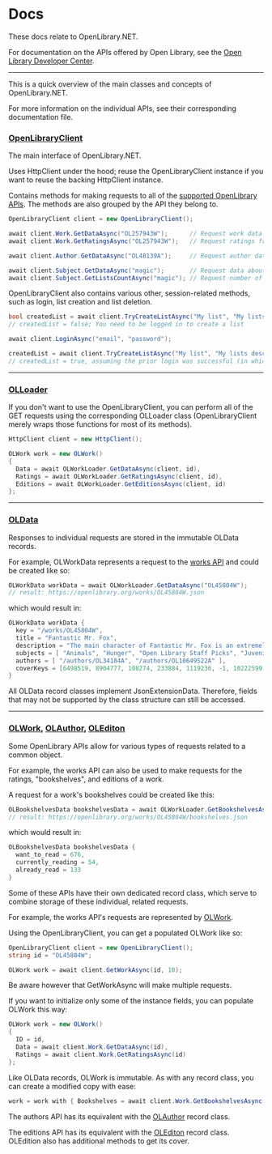 # Docs

These docs relate to OpenLibrary.NET.

For documentation on the APIs offered by Open Library, see the [Open Library Developer Center](https://openlibrary.org/developers/api).
***
This is a quick overview of the main classes and concepts of OpenLibrary.NET.

For more information on the individual APIs, see their corresponding documentation file.
### [OpenLibraryClient](https://github.com/Luca3317/OpenLibrary.NET/blob/main/src/OpenLibraryClient.cs)
The main interface of OpenLibrary.NET.

Uses HttpClient under the hood; reuse the OpenLibraryClient instance if you want to reuse the backing HttpClient instance.

Contains methods for making requests to all of the [supported OpenLibrary APIs](https://github.com/Luca3317/OpenLibrary.NET). The methods are also grouped by the API they belong to.
```csharp
OpenLibraryClient client = new OpenLibraryClient();

await client.Work.GetDataAsync("OL257943W");      // Request work data from the Works API
await client.Work.GetRatingsAsync("OL257943W");   // Request ratings from the Works API

await client.Author.GetDataAsync("OL48139A");     // Request author data from the Authors API

await client.Subject.GetDataAsync("magic");       // Request data about the subject from the Subjects API
await client.Subject.GetListsCountAsync("magic"); // Request number of lists that contain this subject from the Subjects API
```
OpenLibraryClient also contains various other, session-related methods, such as login, list creation and list deletion.
```csharp
bool createdList = await client.TryCreateListAsync("My list", "My lists description");
// createdList = false; You need to be logged in to create a list

await client.LoginAsync("email", "password");

createdList = await client.TryCreateListAsync("My list", "My lists description");
// createdList = true, assuming the prior login was successful (in which case it would've thrown)
```
***
### [OLLoader](https://github.com/Luca3317/OpenLibrary.NET/tree/main/src/OLLoader)
If you don't want to use the OpenLibraryClient, you can perform all of the GET requests using the corresponding OLLoader class (OpenLibraryClient merely wraps those functions for most of its methods).

```csharp
HttpClient client = new HttpClient();

OLWork work = new OLWork()
{
  Data = await OLWorkLoader.GetDataAsync(client, id),
  Ratings = await OLWorkLoader.GetRatingsAsync(client, id),
  Editions = await OLWorkLoader.GetEditionsAsync(client, id)
};
```
***
### [OLData](https://github.com/Luca3317/OpenLibrary.NET/tree/main/src/OLData)
Responses to individual requests are stored in the immutable OLData records.

For example, OLWorkData represents a request to the [works API](https://openlibrary.org/dev/docs/api/books) and could be created like so:
```csharp
OLWorkData workData = await OLWorkLoader.GetDataAsync("OL45804W");
// result: https://openlibrary.org/works/OL45804W.json
```
which would result in:
```csharp
OLWorkData workData {
  key = "/works/OL45804W",
  title = "Fantastic Mr. Fox",
  description = "The main character of Fantastic Mr. Fox is an extremely clever anthropomorphized fox named Mr. Fox. He lives ..." ],
  subjects = [ "Animals", "Hunger", "Open Library Staff Picks", "Juvenile Fiction", "Children's stories, English", "Foxes", ... ],
  authors = [ "/authors/OL34184A", "/authors/OL10649522A" ],
  coverKeys = [6498519, 8904777, 108274, 233884, 1119236, -1, 10222599, 10482837, 3216657, 10519563, 10835922, 10835924, ... ]
}
```
All OLData record classes implement JsonExtensionData. Therefore, fields that may not be supported by the class structure can still be accessed.

***
### [OLWork](https://github.com/Luca3317/OpenLibrary.NET/blob/main/src/OLWork.cs), [OLAuthor](https://github.com/Luca3317/OpenLibrary.NET/blob/main/src/OLAuthor.cs), [OLEditon](https://github.com/Luca3317/OpenLibrary.NET/blob/main/src/OLEdition.cs)
Some OpenLibrary APIs allow for various types of requests related to a common object.

For example, the works API can also be used to make requests for the ratings, "bookshelves", and editions of a work.

A request for a work's bookshelves could be created like this:
```csharp
OLBookshelvesData bookshelvesData = await OLWorkLoader.GetBookshelvesAsync("OL45804W");
// result: https://openlibrary.org/works/OL45804W/bookshelves.json
```
which would result in:
```csharp
OLBookshelvesData bookshelvesData {
  want_to_read = 676,
  currently_reading = 54,
  already_read = 133
}
```

Some of these APIs have their own dedicated record class,
which serve to combine storage of these individual, related requests. 

For example, the works API's requests are represented by [OLWork](https://github.com/Luca3317/OpenLibrary.NET/blob/main/src/OLWork.cs).

Using the OpenLibraryClient, you can get a populated OLWork like so:
```csharp
OpenLibraryClient client = new OpenLibraryClient();
string id = "OL45804W";

OLWork work = await client.GetWorkAsync(id, 10);
```
Be aware however that GetWorkAsync will make multiple requests.

If you want to initialize only some of the instance fields, you can populate OLWork this way:
```csharp
OLWork work = new OLWork()
{
  ID = id,
  Data = await client.Work.GetDataAsync(id),
  Ratings = await client.Work.GetRatingsAsync(id)
};
```
Like OLData records, OLWork is immutable. As with any record class, you can create a modified copy with ease:
```csharp
work = work with { Bookshelves = await client.Work.GetBookshelvesAsync(id) };
```
The authors API has its equivalent with the [OLAuthor](https://github.com/Luca3317/OpenLibrary.NET/blob/main/src/OLAuthor.cs) record class.

The editions API has its equivalent with the [OLEditon](https://github.com/Luca3317/OpenLibrary.NET/blob/main/src/OLEdition.cs) record class. OLEdition also has additional methods to get its cover.
